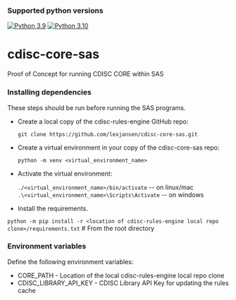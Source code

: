 ### Supported python versions

[![Python 3.9](https://img.shields.io/badge/python-3.9-green.svg)](https://www.python.org/downloads/release/python-390)
[![Python 3.10](https://img.shields.io/badge/python-3.10-blue.svg)](https://www.python.org/downloads/release/python-310)

# cdisc-core-sas

Proof of Concept for running CDISC CORE within SAS

### Installing dependencies

These steps should be run before running the SAS programs.

- Create a local copy of the cdisc-rules-engine GitHub repo:

  `git clone https://github.com/lexjansen/cdisc-core-sas.git`

- Create a virtual environment in your copy of the cdisc-core-sas repo:

  `python -m venv <virtual_environment_name>`
- Activate the virtual environment:

  `./<virtual_environment_name>/bin/activate` -- on linux/mac </br>
  `.\<virtual_environment_name>\Scripts\Activate` -- on windows

- Install the requirements.

`python -m pip install -r <location of cdisc-rules-engine local repo clone>/requirements.txt` # From the root directory

### Environment variables

Define the following environment variables:

- CORE_PATH - Location of the local cdisc-rules-engine local repo clone
- CDISC_LIBRARY_API_KEY - CDISC Library API Key for updating the rules cache

